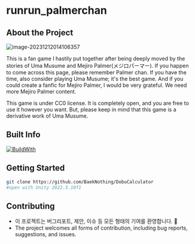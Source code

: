 # runrun_palmerchan

## About the Project

![image-20231212014106357](.\README_Resources\image-20231212014106357.png)

This is a fan game I hastily put together after being deeply moved by the stories of Uma Musume and Mejiro Palmer(メジロパーマー). If you happen to come across this page, please remember Palmer chan. If you have the time, also consider playing Uma Musume; it's the best game. And if you could create a fanfic for Mejiro Palmer, I would be very grateful. We need more Mejiro Palmer content. 

This game is under CC0 license. It is completely open, and you are free to use it however you want. But, please keep in mind that this game is a derivative work of Uma Musume. 



## Built Info

[![BuildWith](https://img.shields.io/badge/Unity-2022.3.10f1-green)](https://unity3d.com/kr/unity/whats-new/2022.3.10)



## Getting Started

```bash
git clone https://github.com/BaekNothing/DobuCalculator
#open with Unity 2022.3.10f1
```



## Contributing

- 이 프로젝트는 버그리포트, 제안, 이슈 등 모든 형태의 기여를 환영합니다. 🤣
- The project welcomes all forms of contribution, including bug reports, suggestions, and issues.